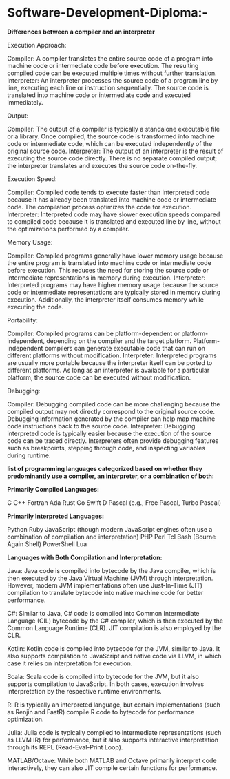 # Software-Development-Diploma:-

**Differences between a compiler and an interpreter**

Execution Approach:

Compiler: A compiler translates the entire source code of a program into machine code or intermediate code before execution. The resulting compiled code can be executed multiple times without further translation.
Interpreter: An interpreter processes the source code of a program line by line, executing each line or instruction sequentially. The source code is translated into machine code or intermediate code and executed immediately.

Output:

Compiler: The output of a compiler is typically a standalone executable file or a library. Once compiled, the source code is transformed into machine code or intermediate code, which can be executed independently of the original source code.
Interpreter: The output of an interpreter is the result of executing the source code directly. There is no separate compiled output; the interpreter translates and executes the source code on-the-fly.

Execution Speed:

Compiler: Compiled code tends to execute faster than interpreted code because it has already been translated into machine code or intermediate code. The compilation process optimizes the code for execution.
Interpreter: Interpreted code may have slower execution speeds compared to compiled code because it is translated and executed line by line, without the optimizations performed by a compiler.

Memory Usage:

Compiler: Compiled programs generally have lower memory usage because the entire program is translated into machine code or intermediate code before execution. This reduces the need for storing the source code or intermediate representations in memory during execution.
Interpreter: Interpreted programs may have higher memory usage because the source code or intermediate representations are typically stored in memory during execution. Additionally, the interpreter itself consumes memory while executing the code.

Portability:

Compiler: Compiled programs can be platform-dependent or platform-independent, depending on the compiler and the target platform. Platform-independent compilers can generate executable code that can run on different platforms without modification.
Interpreter: Interpreted programs are usually more portable because the interpreter itself can be ported to different platforms. As long as an interpreter is available for a particular platform, the source code can be executed without modification.

Debugging:

Compiler: Debugging compiled code can be more challenging because the compiled output may not directly correspond to the original source code. Debugging information generated by the compiler can help map machine code instructions back to the source code.
Interpreter: Debugging interpreted code is typically easier because the execution of the source code can be traced directly. Interpreters often provide debugging features such as breakpoints, stepping through code, and inspecting variables during runtime.

**list of programming languages categorized based on whether they predominantly use a compiler, an interpreter, or a combination of both:**

**Primarily Compiled Languages:**

C
C++
Fortran
Ada
Rust
Go
Swift
D
Pascal (e.g., Free Pascal, Turbo Pascal)

**Primarily Interpreted Languages:**

Python
Ruby
JavaScript (though modern JavaScript engines often use a combination of compilation and interpretation)
PHP
Perl
Tcl
Bash (Bourne Again Shell)
PowerShell
Lua

**Languages with Both Compilation and Interpretation:**

Java: Java code is compiled into bytecode by the Java compiler, which is then executed by the Java Virtual Machine (JVM) through interpretation. However, modern JVM implementations often use Just-In-Time (JIT) compilation to translate bytecode into native machine code for better performance.

C#: Similar to Java, C# code is compiled into Common Intermediate Language (CIL) bytecode by the C# compiler, which is then executed by the Common Language Runtime (CLR). JIT compilation is also employed by the CLR.

Kotlin: Kotlin code is compiled into bytecode for the JVM, similar to Java. It also supports compilation to JavaScript and native code via LLVM, in which case it relies on interpretation for execution.

Scala: Scala code is compiled into bytecode for the JVM, but it also supports compilation to JavaScript. In both cases, execution involves interpretation by the respective runtime environments.

R: R is typically an interpreted language, but certain implementations (such as Renjin and FastR) compile R code to bytecode for performance optimization.

Julia: Julia code is typically compiled to intermediate representations (such as LLVM IR) for performance, but it also supports interactive interpretation through its REPL (Read-Eval-Print Loop).

MATLAB/Octave: While both MATLAB and Octave primarily interpret code interactively, they can also JIT compile certain functions for performance.
